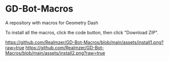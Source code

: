 # GD-Bot-Macros
A repository with macros for Geometry Dash

To install all the macros, click the code button, then click "Download ZIP".

https://github.com/Realmzer/GD-Bot-Macros/blob/main/assets/install1.png?raw=true
https://github.com/Realmzer/GD-Bot-Macros/blob/main/assets/install2.png?raw=true

